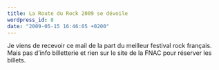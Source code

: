 ```yaml
---
title: La Route du Rock 2009 se dévoile
wordpress_id: 8
date: "2009-05-15 16:46:05 +0200"
---
```


Je viens de recevoir ce mail de la part du meilleur festival rock français. Mais
pas d’info billetterie et rien sur le site de la FNAC pour réserver les billets.
